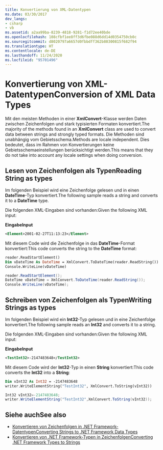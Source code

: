 ```yaml
---
title: Konvertierung von XML-Datentypen
ms.date: 03/30/2017
dev_langs:
- csharp
- vb
ms.assetid: a2aa99ba-8239-4818-9281-f1d72ee40bde
ms.openlocfilehash: 108cfbf1ee8ff3d6fbe088d6dd14d0354750cb0c
ms.sourcegitcommit: d8020797a6657d0fbbdff362b80300815f682f94
ms.translationtype: HT
ms.contentlocale: de-DE
ms.lasthandoff: 11/24/2020
ms.locfileid: "95701496"
---
```

# <a name="conversion-of-xml-data-types"></a><span data-ttu-id="954a8-102">Konvertierung von XML-Datentypen</span><span class="sxs-lookup"><span data-stu-id="954a8-102">Conversion of XML Data Types</span></span>

<span data-ttu-id="954a8-103">Mit den meisten Methoden in einer **XmlConvert**-Klasse werden Daten zwischen Zeichenfolgen und stark typisierten Formaten konvertiert.</span><span class="sxs-lookup"><span data-stu-id="954a8-103">The majority of the methods found in an **XmlConvert** class are used to convert data between strings and strongly typed formats.</span></span> <span data-ttu-id="954a8-104">Die Methoden sind unabhängig vom Gebietsschema.</span><span class="sxs-lookup"><span data-stu-id="954a8-104">Methods are locale independent.</span></span> <span data-ttu-id="954a8-105">Dies bedeutet, dass im Rahmen von Konvertierungen keine Gebietsschemaeinstellungen berücksichtigt werden.</span><span class="sxs-lookup"><span data-stu-id="954a8-105">This means that they do not take into account any locale settings when doing conversion.</span></span>  
  
## <a name="reading-string-as-types"></a><span data-ttu-id="954a8-106">Lesen von Zeichenfolgen als Typen</span><span class="sxs-lookup"><span data-stu-id="954a8-106">Reading String as types</span></span>  

 <span data-ttu-id="954a8-107">Im folgenden Beispiel wird eine Zeichenfolge gelesen und in einen **DateTime**-Typ konvertiert.</span><span class="sxs-lookup"><span data-stu-id="954a8-107">The following sample reads a string and converts it to a **DateTime** type.</span></span>  
  
 <span data-ttu-id="954a8-108">Die folgenden XML-Eingaben sind vorhanden:</span><span class="sxs-lookup"><span data-stu-id="954a8-108">Given the following XML input:</span></span>  
  
 <span data-ttu-id="954a8-109">**Eingabe**</span><span class="sxs-lookup"><span data-stu-id="954a8-109">**Input**</span></span>  
  
```xml  
<Element>2001-02-27T11:13:23</Element>  
```  
  
 <span data-ttu-id="954a8-110">Mit diesem Code wird die Zeichenfolge in das **DateTime**-Format konvertiert:</span><span class="sxs-lookup"><span data-stu-id="954a8-110">This code converts the string to the **DateTime** format:</span></span>  
  
```vb  
reader.ReadStartElement()  
Dim vDateTime As DateTime = XmlConvert.ToDateTime(reader.ReadString())  
Console.WriteLine(vDateTime)  
```  
  
```csharp  
reader.ReadStartElement();  
DateTime vDateTime = XmlConvert.ToDateTime(reader.ReadString());  
Console.WriteLine(vDateTime);  
```  
  
## <a name="writing-strings-as-types"></a><span data-ttu-id="954a8-111">Schreiben von Zeichenfolgen als Typen</span><span class="sxs-lookup"><span data-stu-id="954a8-111">Writing Strings as types</span></span>  

 <span data-ttu-id="954a8-112">Im folgenden Beispiel wird ein **Int32**-Typ gelesen und in eine Zeichenfolge konvertiert.</span><span class="sxs-lookup"><span data-stu-id="954a8-112">The following sample reads an **Int32** and converts it to a string.</span></span>  
  
 <span data-ttu-id="954a8-113">Die folgenden XML-Eingaben sind vorhanden:</span><span class="sxs-lookup"><span data-stu-id="954a8-113">Given the following XML input:</span></span>  
  
 <span data-ttu-id="954a8-114">**Eingabe**</span><span class="sxs-lookup"><span data-stu-id="954a8-114">**Input**</span></span>  
  
```xml  
<TestInt32>-2147483648</TestInt32>  
```  
  
 <span data-ttu-id="954a8-115">Mit diesem Code wird der **Int32**-Typ in einen **String** konvertiert:</span><span class="sxs-lookup"><span data-stu-id="954a8-115">This code converts the **Int32** into a **String**:</span></span>  
  
```vb  
Dim vInt32 As Int32 = -2147483648  
writer.WriteElementString("TestInt32", XmlConvert.ToString(vInt32))  
```  
  
```csharp  
Int32 vInt32=-2147483648;  
writer.WriteElementString("TestInt32",XmlConvert.ToString(vInt32));  
```  
  
## <a name="see-also"></a><span data-ttu-id="954a8-116">Siehe auch</span><span class="sxs-lookup"><span data-stu-id="954a8-116">See also</span></span>

- [<span data-ttu-id="954a8-117">Konvertieren von Zeichenfolgen in .NET Framework-Datentypen</span><span class="sxs-lookup"><span data-stu-id="954a8-117">Converting Strings to .NET Framework Data Types</span></span>](converting-strings-to-dotnet-data-types.md)
- [<span data-ttu-id="954a8-118">Konvertieren von .NET Framework-Typen in Zeichenfolgen</span><span class="sxs-lookup"><span data-stu-id="954a8-118">Converting .NET Framework Types to Strings</span></span>](converting-dotnet-types-to-strings.md)
